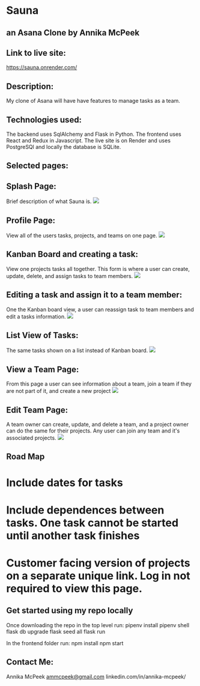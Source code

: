 # Sauna
## an Asana Clone by Annika McPeek

## Link to live site:
https://sauna.onrender.com/

## Description:
My clone of Asana will have have features to manage tasks as a team.

## Technologies used:
The backend uses SqlAlchemy and Flask in Python. The frontend uses React and Redux in Javascript. The live site is on Render and uses PostgreSQl and locally the database is SQLite.

## Selected pages:

## Splash Page:
Brief description of what Sauna is.
![](https://github.com/amcpeek/sauna/blob/main/imagesGithub/saunaSplash.png)

## Profile Page:
View all of the users tasks, projects, and teams on one page.
![](https://github.com/amcpeek/sauna/blob/main/imagesGithub/saunaProfile.png)


## Kanban Board and creating a task:
View one projects tasks all together. This form is where a user can create, update, delete, and assign tasks to team members.
![](https://github.com/amcpeek/sauna/blob/main/imagesGithub/saunaKanban.png)

## Editing a task and assign it to a team member:
One the Kanban board view, a user can reassign task to team members and edit a tasks information.
![](https://github.com/amcpeek/sauna/blob/main/imagesGithub/saunaEditTask.png)


## List View of Tasks:
The same tasks shown on a list instead of Kanban board.
![](https://github.com/amcpeek/sauna/blob/main/imagesGithub/saunaListView.png)

## View a Team Page:
From this page a user can see information about a team, join a team if they are not part of it, and create a new project
![](https://github.com/amcpeek/sauna/blob/main/imagesGithub/saunaTeamPage.png)


## Edit Team Page:
A team owner can create, update, and delete a team, and a project owner can do the same for their projects. Any user can join any team and it's associated projects.
![](https://github.com/amcpeek/sauna/blob/main/imagesGithub/saunaEditTask.png)




## Road Map
# Include dates for tasks
# Include dependences between tasks. One task cannot be started until another task finishes
# Customer facing version of projects on a separate unique link. Log in not required to view this page.

## Get started using my repo locally
Once downloading the repo in the top level run:
pipenv install
pipenv shell
flask db upgrade
flask seed all
flask run

In the frontend folder run:
npm install
npm start


## Contact Me:
Annika McPeek
ammcpeek@gmail.com
linkedin.com/in/annika-mcpeek/
